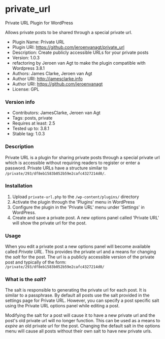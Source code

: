 private_url
===========

Private URL Plugin for WordPress

Allows private posts to be shared through a special private url.

* Plugin Name: Private URL
* Plugin URI: https://github.com/jeroenvanagt/private_url
* Description: Create publicly accessible URLs for your private posts
* Version: 1.0.3
* refactoring by Jeroen van Agt to make the plugin compatible with Wordpress 3.8.1
* Authors: James Clarke, Jeroen van Agt
* Author URI: http://jamesclarke.info
* Author URI: https://github.com/jeroenvanagt 
* License: GPL

### Version info ###

* Contributors: JamesClarke, Jeroen van Agt
* Tags: posts, private
* Requires at least: 2.5
* Tested up to: 3.8.1
* Stable tag: 1.0.3

### Description ###

Private URL is a plugin for sharing private posts through a special
private url which is accessible without requiring readers to register or
enter a password.  Private URLs have a structure similar to
`/private/293/df8eb1583b052b59e2cafc4327214d0/`.

### Installation ###

1. Upload `private-url.php` to the `/wp-content/plugins/` directory
2. Activate the plugin through the 'Plugins' menu in WordPress
3. Configure the plugin in the 'Private URL' menu under 'Settings' in
   WordPress.
4. Create and save a private post.  A new options panel called 'Private
   URL' will show the private url for the post.

### Usage ###

When you edit a private post a new options panel will become available
called *Private URL*.  This provides the private url and a means for
changing the *salt* for the post.  The url is a publicly accessible
version of the private post and typically of the form:
`/private/293/df8eb1583b052b59e2cafc4327214d0/`

### What is the *salt*?

The salt is responsible to generating the private url for each post.  It
is similar to a passphrase.  By default all posts use the salt provided
in the settings page for Private URL.  However, you can specify a post
specific salt using the Private URL options panel while editing a post.

Modifying the salt for a post will cause it to have a new private url
and the post's old private url will no longer function.  This can be
used as a means to *expire* an old private url for the post.  Changing
the default salt in the options menu will cause all posts without their
own salt to have new private urls.

